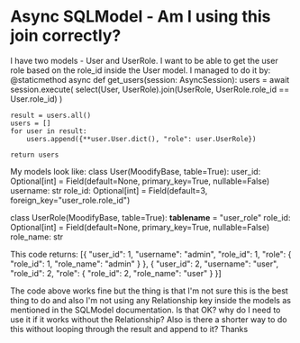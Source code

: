 
# Async SQLModel - Am I using this join correctly?

I have two models - User and UserRole. I want to be able to get the user role based on the role_id inside the User model.
I managed to do it by:
@staticmethod
async def get_users(session: AsyncSession):
    users = await session.execute(
        select(User, UserRole).join(UserRole, UserRole.role_id == User.role_id)
    )

    result = users.all()
    users = []
    for user in result:
        users.append({**user.User.dict(), "role": user.UserRole})

    return users

My models look like:
class User(MoodifyBase, table=True):
    user_id: Optional[int] = Field(default=None, primary_key=True, nullable=False)
    username: str
    role_id: Optional[int] = Field(default=3, foreign_key="user_role.role_id")

class UserRole(MoodifyBase, table=True):
    __tablename__ = "user_role"
    role_id: Optional[int] = Field(default=None, primary_key=True, nullable=False)
    role_name: str

This code returns:
[{
    "user_id": 1,
    "username": "admin",
    "role_id": 1,
    "role": {
        "role_id": 1,
        "role_name": "admin"
    }
},
{
    "user_id": 2,
    "username": "user",
    "role_id": 2,
    "role": {
        "role_id": 2,
        "role_name": "user"
    }
}]

The code above works fine but the thing is that I'm not sure this is the best thing to do and also I'm not using any Relationship key inside the models as mentioned in the SQLModel documentation. Is that OK? why do I need to use it if it works without the Relationship? Also is there a shorter way to do this without looping through the result and append to it?
Thanks

        